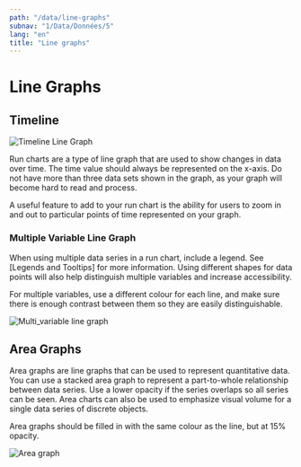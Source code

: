 ```yaml
---
path: "/data/line-graphs"
subnav: "1/Data/Données/5"
lang: "en"
title: "Line graphs"
---
```


# Line Graphs

## Timeline

![Timeline Line Graph](img\examples\line_graph.png)

Run charts are a type of line graph that are used to show changes in data over time. The time value should always be represented on the x-axis. Do not have more than three data sets shown in the graph, as your graph will become hard to read and process.

A useful feature to add to your run chart is the ability for users to zoom in and out to particular points of time represented on your graph.


### Multiple Variable Line Graph

When using multiple data series in a run chart, include a legend. See [Legends and Tooltips] for more information. Using different shapes for data points will also help distinguish multiple variables and increase accessibility.

For multiple variables, use a different colour for each line, and make sure there is enough contrast between them so they are easily distinguishable.

![Multi_variable line graph](img\examples\line_graph_2.png)


## Area Graphs

Area graphs are line graphs that can be used to represent quantitative data. You can use a stacked area graph to represent a part-to-whole relationship between data series. Use a lower opacity if the series overlaps so all series can be seen.  Area charts can also be used to emphasize visual volume for a single data series of discrete objects.

Area graphs should be filled in with the same colour as the line, but at 15% opacity.

![Area graph](img\examples\area_graph.png)
